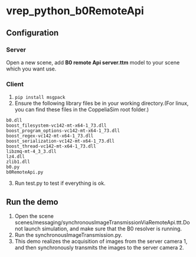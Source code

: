 # vrep_python_b0RemoteApi

  

## Configuration

 ### Server
Open a new scene, add **B0 remote Api server.ttm** model to your scene which you want use.
### Client
 1.  `pip install msgpack`
 2. Ensure the following library files be in your working directory.(For linux, you can find these files in the CoppeliaSim root folder.)
 ```text
b0.dll
boost_filesystem-vc142-mt-x64-1_73.dll
boost_program_options-vc142-mt-x64-1_73.dll
boost_regex-vc142-mt-x64-1_73.dll
boost_serialization-vc142-mt-x64-1_73.dll
boost_thread-vc142-mt-x64-1_73.dll
libzmq-mt-4_3_3.dll
lz4.dll
zlib1.dll
b0.py
b0RemoteApi.py
```
 3. Run test.py to test if everything is ok.
## Run the demo

1. Open the scene scenes/messaging/synchronousImageTransmissionViaRemoteApi.ttt.Do not launch simulation, and make sure that the B0 resolver is running.
2. Run the synchronousImageTransmission.py.
3. This demo realizes the acquisition of images from the server camera 1, and then synchronously transmits the images to the server camera 2.